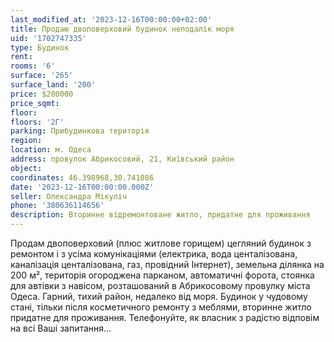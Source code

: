 ```yaml
---
last_modified_at: '2023-12-16T00:00:00+02:00'
title: Продаю двоповерховий будинок неподалік моря
uid: '1702747335'
type: Будинок
rent:
rooms: '6'
surface: '265'
surface_land: '200'
price: $200000
price_sqmt:
floor:
floors: '2Г'
parking: Прибудинкова територія
region:
location: м. Одеса
address: провулок Абрикосовий, 21, Київський район
object:
coordinates: 46.398968,30.741086
date: '2023-12-16T00:00:00.000Z'
seller: Олександра Мікуліч
phone: '380636114656'
description: Вторинне відремонтоване житло, придатне для проживання
---
```


Продам двоповерховий (плюс житлове горищем) цегляний будинок з ремонтом і з усіма комунікаціями (електрика, вода центалізована, каналізація центалізована, газ, провідний Інтернет), земельна ділянка на 200 м², територія огороджена парканом, автоматичні форота, стоянка для автівки з навісом, розташований в Абрикосовому провулку міста Одеса. Гарний, тихий район, недалеко від моря. Будинок у чудовому стані, тільки після косметичного ремонту з меблями, вторинне житло придатне для проживання. Телефонуйте, як власник з радістю відповім на всі Ваші запитання...

